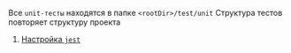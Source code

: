 Все `unit-тесты` находятся в папке `<rootDir>/test/unit`
Структура тестов повторяет структуру проекта

1. [Настройка `jest`](./JEST.md)

